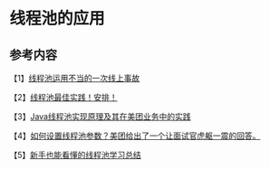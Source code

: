 # 线程池的应用

## 参考内容

【1】[线程池运用不当的一次线上事故](https://club.perfma.com/article/646639)

【2】[线程池最佳实践！安排！](https://zhuanlan.zhihu.com/p/147627756)

【3】[Java线程池实现原理及其在美团业务中的实践](https://tech.meituan.com/2020/04/02/java-pooling-pratice-in-meituan.html)

【4】[如何设置线程池参数？美团给出了一个让面试官虎躯一震的回答。](https://mp.weixin.qq.com/s/9HLuPcoWmTqAeFKa1kj-_A)

【5】[新手也能看懂的线程池学习总结](https://mp.weixin.qq.com/s?__biz=Mzg2OTA0Njk0OA==&mid=2247485808&idx=1&sn=1013253533d73450cef673aee13267ab&chksm=cea246bbf9d5cfad1c21316340a0ef1609a7457fea4113a1f8d69e8c91e7d9cd6285f5ee1490&token=510053261&lang=zh_CN&scene=21#wechat_redirect)

